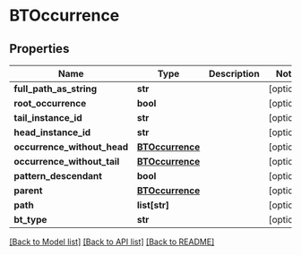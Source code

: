 # BTOccurrence

## Properties
Name | Type | Description | Notes
------------ | ------------- | ------------- | -------------
**full_path_as_string** | **str** |  | [optional] 
**root_occurrence** | **bool** |  | [optional] 
**tail_instance_id** | **str** |  | [optional] 
**head_instance_id** | **str** |  | [optional] 
**occurrence_without_head** | [**BTOccurrence**](BTOccurrence.md) |  | [optional] 
**occurrence_without_tail** | [**BTOccurrence**](BTOccurrence.md) |  | [optional] 
**pattern_descendant** | **bool** |  | [optional] 
**parent** | [**BTOccurrence**](BTOccurrence.md) |  | [optional] 
**path** | **list[str]** |  | [optional] 
**bt_type** | **str** |  | [optional] 

[[Back to Model list]](../README.md#documentation-for-models) [[Back to API list]](../README.md#documentation-for-api-endpoints) [[Back to README]](../README.md)


